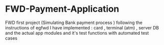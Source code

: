 # FWD-Payment-Application
FWD first project (Simulating Bank payment process ) 
following the instructions of egfwd I have implemented : card , terminal (atm) , server DB and the actual app modules
and it's test functions with automated test cases 
